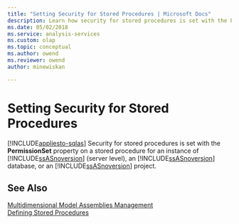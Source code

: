 ```yaml
---
title: "Setting Security for Stored Procedures | Microsoft Docs"
description: Learn how security for stored procedures is set with the PermissionSet property on a stored procedure.
ms.date: 05/02/2018
ms.service: analysis-services
ms.custom: olap
ms.topic: conceptual
ms.author: owend
ms.reviewer: owend
author: minewiskan

---
```

# Setting Security for Stored Procedures
[!INCLUDE[appliesto-sqlas](../includes/appliesto-sqlas.md)]
  Security for stored procedures is set with the **PermissionSet** property on a stored procedure for an instance of [!INCLUDE[ssASnoversion](../includes/ssasnoversion-md.md)] (server level), an [!INCLUDE[ssASnoversion](../includes/ssasnoversion-md.md)] database, or an [!INCLUDE[ssASnoversion](../includes/ssasnoversion-md.md)] project.  
  
## See Also  
 [Multidimensional Model Assemblies Management](../../analysis-services/multidimensional-models/multidimensional-model-assemblies-management.md)   
 [Defining Stored Procedures](../../analysis-services/multidimensional-models-extending-olap-stored-procedures/defining-stored-procedures.md)  
  
  

